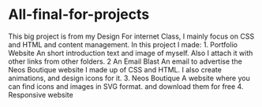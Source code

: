 # All-final-for-projects
This big project is from my Design For internet Class, I mainly focus on CSS and HTML  and content management. In this project I made:  1. Portfolio Website    An  short introduction text and image of myself. Also I attach it with other links from other folders.   2  An Email Blast   An email to advertise the Neos Boutique website I made up of CSS and HTML. I also create animations, and design icons for it. 3.  Neos Boutique A website where you can find icons and images in SVG format. and download them for free 4. Responsive website
